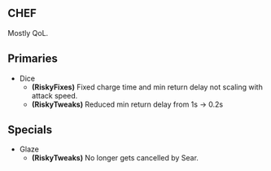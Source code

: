## CHEF

Mostly QoL.

## Primaries

- Dice
	- **(RiskyFixes)** Fixed charge time and min return delay not scaling with attack speed.
	- **(RiskyTweaks)** Reduced min return delay from 1s -> 0.2s
	
## Specials

- Glaze
	- **(RiskyTweaks)** No longer gets cancelled by Sear.